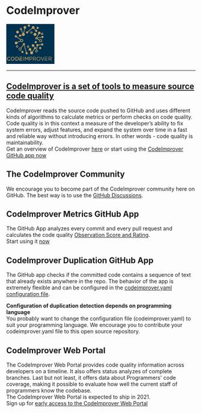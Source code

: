 # CodeImprover
![CodeImprover Logo](./Images/CodeImprover-small-logo-title.png) 
___
## [CodeImprover is a set of tools to measure source code quality]( https://codeimprover.com)

CodeImprover reads the source code pushed to GitHub and uses different kinds of algorithms to calculate metrics or perform checks on code quality. Code quality is in this context a measure of the developer’s ability to fix system errors, adjust features, and expand the system over time in a fast and reliable way without introducing errors. In other words - code quality is maintainability.  
Get an overview of CodeImprover [here](https://codeimprover.com/whyandhow/how-it-works-illustrated/) or start using the [CodeImprover GitHub app now](https://github.com/marketplace?query=CodeImprover)

## The CodeImprover Community
We encourage you to become part of the CodeImprover community here on GitHub. The best way is to use the [GitHub Discussions](https://github.com/CodeImprover/CodeImprover/discussions).

## CodeImprover Metrics GitHub App
The GitHub App analyzes every commit and every pull request and calculates the code quality [Observation Score and Rating](https://codeimprover.com/whyandhow/key-concept-observation-scores-ratings/).  
Start using it [now](https://github.com/marketplace?query=CodeImprover)

## CodeImprover Duplication GitHub App
The GitHub app checks if the committed code contains a sequence of text that already exists anywhere in the repo. 
The behavior of the app is extremely flexible and can be configured  in the [codeimprover.yaml configuration file](https://codeimprover.com/techref/codeimprover-config/). 

**Configuration of duplication detection depends on programming language**  
You probably want to change the configuration file (codeimprover.yaml) to suit your programming language. 
We encourage you to contribute your codeimprover.yaml file to this open source repository. 

## CodeImprover Web Portal
The CodeImprover Web Portal provides code quality information across developers on a timeline. It also offers status analyzes of complete branches. 
Last but not least, it offers data about Programmers' code coverage, making it possible to evaluate how well the current staff of programmers know the codebase.  
The CodeImprover Web Portal is expected to ship in 2021.   
Sign up for [early access to the CodeImprover Web Portal](https://codeimprover.com/get-started-with-the-codeimprover-web-portal)

 


